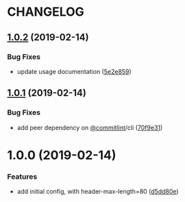 # CHANGELOG

## [1.0.2](https://github.com/seantrane/commitlint-config-awesome/compare/v1.0.1...v1.0.2) (2019-02-14)


### Bug Fixes

* update usage documentation ([5e2e859](https://github.com/seantrane/commitlint-config-awesome/commit/5e2e859))

## [1.0.1](https://github.com/seantrane/commitlint-config-awesome/compare/v1.0.0...v1.0.1) (2019-02-14)


### Bug Fixes

* add peer dependency on [@commitlint](https://github.com/commitlint)/cli ([70f9e31](https://github.com/seantrane/commitlint-config-awesome/commit/70f9e31))

# 1.0.0 (2019-02-14)


### Features

* add initial config, with header-max-length=80 ([d5dd80e](https://github.com/seantrane/commitlint-config-awesome/commit/d5dd80e))
